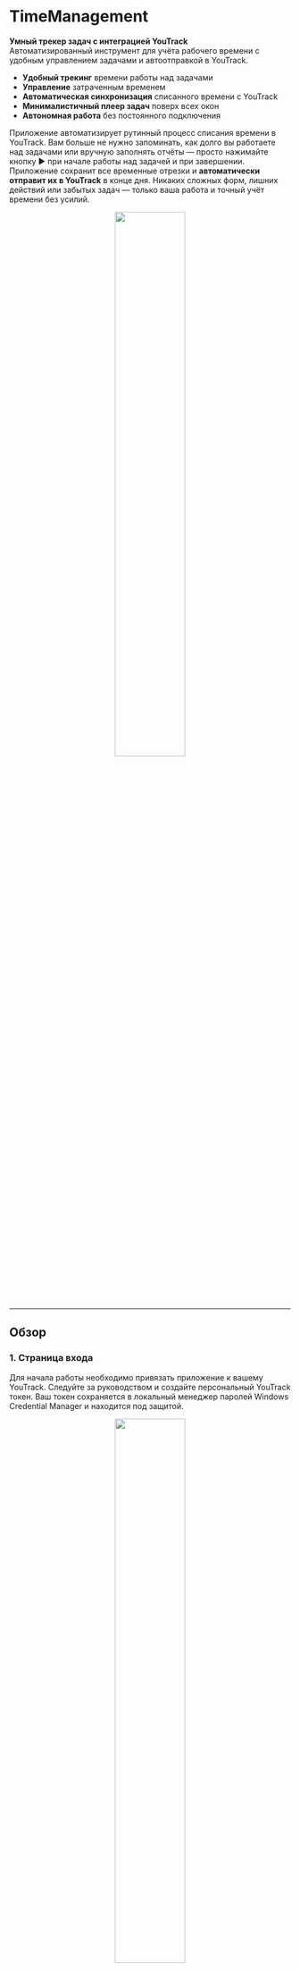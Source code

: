 # TimeManagement

**Умный трекер задач с интеграцией YouTrack**  
Автоматизированный инструмент для учёта рабочего времени с удобным управлением задачами и автоотправкой в YouTrack.

- **Удобный трекинг** времени работы над задачами
- **Управление** затраченным временем
- **Автоматическая синхронизация** списанного времени с YouTrack
- **Минималистичный плеер задач** поверх всех окон
- **Автономная работа** без постоянного подключения

Приложение автоматизирует рутинный процесс списания времени в YouTrack. Вам больше не нужно запоминать, как долго вы работаете над задачами или вручную заполнять отчёты — просто нажимайте кнопку ▶️ при начале работы над задачей и при завершении. Приложение сохранит все временные отрезки и **автоматически отправит их в YouTrack** в конце дня. Никаких сложных форм, лишних действий или забытых задач — только ваша работа и точный учёт времени без усилий. 

<p align="center">
  <img src="https://github.com/user-attachments/assets/0c880450-ad81-4a38-8d17-12ccdf274f8d" width="50%"/>
</p>

---

## Обзор


### 1. Страница входа
Для начала работы необходимо привязать приложение к вашему YouTrack. Следуйте за руководством и создайте персональный YouTrack токен. Ваш токен сохраняется в локальный менеджер паролей Windows Credential Manager и находится под защитой.

<p align="center">
  <img src="https://github.com/user-attachments/assets/951d42bb-e190-41cf-bb5c-1b5d2dbc3fd2" width="50%"/>
</p>


### 2. Страница задач
Здесь вы осуществляете управление задачами.
- Добавляйте ваши задачи по ID из YouTrack.
- При работе над задачей активируйте её по кнопке ▶️
- Используйте дополнительные действия по кнопке `...`
    - Открыть задачу в YouTrack
    - Просмотреть логи
    - Синхронизировать время
    - Перенести в архив

<p align="center">
  <img src="https://github.com/user-attachments/assets/ff7cd82d-9664-4ace-b447-57a3ee7d7a16" width="50%"/>
</p>



### 3. Плеер задач
При сворачивании приложения активируется плеер задач. Переключайтесь между задачами не открывая основного окна.

<p align="center">
  <img src="https://github.com/user-attachments/assets/ab8826d6-df7f-42fb-83c1-c31ed14da763" width="50%"/>
</p>



### 4. Отчёт в YouTrack
При активации и деактивации задач, списанное на них время сохраняется на вашем ПК. Есть два способа отправить это время в YouTrack и синхронизировать рабочее время по задачам:
- Автотрек. При нажатии кнопки "Автотрек" внизу страницы произойдет мгновенная отправка всего списанного времени по задачам в YouTrack.
- Ручная отправка времени. Подходит для точной настройки отправляемых данных.
  - Выбор дня
  - Редактирование временных отрезков
  - Добавление комментариев

<p align="center">
  <img src="https://github.com/user-attachments/assets/499b1a0e-f35a-45c4-ac4f-0e4c1c22a31b" width="30%"/>
</p>
<p align="center">
  <img src="https://github.com/user-attachments/assets/27551111-a93b-431f-bcfe-69c3b59c0f6a" width="50%"/>
</p>



### 5. Архив задач
Храните неактивные задачи. Восстанавливайте их или удаляйте навсегда.

<p align="center">
  <img src="https://github.com/user-attachments/assets/7cab40f2-e4e7-4a3e-acf1-5d04d2cfe99f" width="50%"/>
</p>



### 6. Оповещения
Вам будут приходить оповещения. Это могут быть как советы по использованию приложения, так и предупреждения или уведомления о критических ошибках.

<p align="center">
  <img src="https://github.com/user-attachments/assets/8669fb49-a28c-4580-975e-a52a43c33464" width="50%"/>
</p>



### 7. Настройки
Вы можете сбросить данные приложения, обновить токен и настроить время Автотрека.

<p align="center">
  <img src="https://github.com/user-attachments/assets/d99d4825-dcc2-44ea-9157-9ea11adfaf3b" width="50%"/>
</p>



### 8. Информация о приложении
- Описание функционала
- Контакты для обратной связи

<p align="center">
  <img src="https://github.com/user-attachments/assets/a40ab225-e4af-4567-ab93-cfe9495c9444" width="50%"/>
</p>



---

## Технологический стек
`C#` | `WPF` | `YouTrack API` | `.NET 8`


## Обратная связь
Нашли ошибку или есть предложения?  
**hopmakk@gmail.com** (Андрей)

